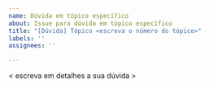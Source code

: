 ```yaml
---
name: Dúvida em tópico específico
about: Issue para dúvida em tópico específico
title: "[Dúvida] Tópico <escreva o número do tópico>"
labels: ''
assignees: ''

---
```


< escreva em detalhes a sua dúvida >

